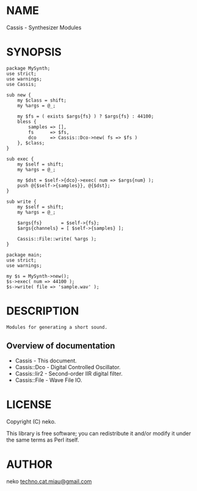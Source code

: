 # NAME

Cassis - Synthesizer Modules

# SYNOPSIS

    package MySynth;
    use strict;
    use warnings;
    use Cassis;
    
    sub new {
        my $class = shift;
        my %args = @_;
    
        my $fs = ( exists $args{fs} ) ? $args{fs} : 44100;
        bless {
            samples => [],
            fs      => $fs,
            dco     => Cassis::Dco->new( fs => $fs )
        }, $class;
    }
    
    sub exec {
        my $self = shift;
        my %args = @_;
    
        my $dst = $self->{dco}->exec( num => $args{num} );
        push @{$self->{samples}}, @{$dst};
    }
    
    sub write {
        my $self = shift;
        my %args = @_;
    
        $args{fs}       = $self->{fs};
        $args{channels} = [ $self->{samples} ];
    
        Cassis::File::write( %args );
    }
    
    package main;
    use strict;
    use warnings;
    
    my $s = MySynth->new();
    $s->exec( num => 44100 );
    $s->write( file => 'sample.wav' );

# DESCRIPTION

    Modules for generating a short sound.

## Overview of documentation

- Cassis - This document.
- Cassis::Dco - Digital Controlled Oscillator.
- Cassis::Iir2 - Second-order IIR digital filter.
- Cassis::File - Wave File IO.

# LICENSE

Copyright (C) neko.

This library is free software; you can redistribute it and/or modify
it under the same terms as Perl itself.

# AUTHOR

neko <techno.cat.miau@gmail.com>
